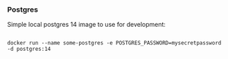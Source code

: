 ### Postgres

Simple local postgres 14 image to use for development:

```

docker run --name some-postgres -e POSTGRES_PASSWORD=mysecretpassword -d postgres:14
```